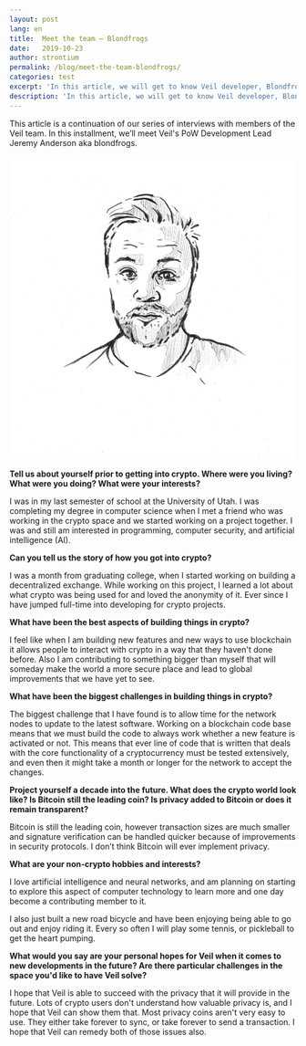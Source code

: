 ```yaml
---
layout: post
lang: en
title:  Meet the team — Blondfrogs
date:   2019-10-23
author: strontium
permalink: /blog/meet-the-team-blondfrogs/
categories: test
excerpt: 'In this article, we will get to know Veil developer, Blondfrogs'
description: 'In this article, we will get to know Veil developer, Blondfrogs'
---
```

This article is a continuation of our series of interviews with members of the Veil team. In this installment, we’ll meet Veil's PoW Development Lead  Jeremy Anderson aka blondfrogs.

![](/uploads/team/blondfrogs.jpg)

**Tell us about yourself prior to getting into crypto. Where were you living? What were you doing? What were your interests?**

 I was in my last semester of school at the University of Utah. I was completing my degree in computer science when I met a friend who was working in the crypto space and we started working on a project together. I was and still am interested in programming, computer security, and artificial intelligence (AI).

 **Can you tell us the story of how you got into crypto?**

 I was a month from graduating college, when I started working on building a decentralized exchange. While working on this project, I learned a lot about what crypto was being used for and loved the anonymity of it. Ever since I have jumped full-time into developing for crypto projects.

 **What have been the best aspects of building things in crypto?**

 I feel like when I am building new features and new ways to use blockchain it allows people to interact with crypto in a way that they haven't done before. Also I am contributing to something bigger than myself that will someday make the world a more secure place and lead to global improvements that we have yet to see.

 **What have been the biggest challenges in building things in crypto?**

 The biggest challenge that I have found is to allow time for the network nodes to update to the latest software. Working on a blockchain code base means that we must build the code to always work whether a new feature is activated or not. This means that ever line of code that is written that deals with the core functionality of a cryptocurrency must be tested extensively, and even then it might take a month or longer for the network to accept the changes.

 **Project yourself a decade into the future. What does the crypto world look like? Is Bitcoin still the leading coin? Is privacy added to Bitcoin or does it remain transparent?**

 Bitcoin is still the leading coin, however transaction sizes are much smaller and signature verification can be handled quicker because of improvements in security protocols. I don’t think Bitcoin will ever implement privacy.

 **What are your non-crypto hobbies and interests?**

 I love artificial intelligence and neural networks, and am planning on starting to explore this aspect of computer technology to learn more and one day become a contributing member to it.

 I also just built a new road bicycle and have been enjoying being able to go out and enjoy riding it. Every so often I will play some tennis, or pickleball to get the heart pumping.

**What would you say are your personal hopes for Veil when it comes to new developments in the future? Are there particular challenges in the space you'd like to have Veil solve?**

I hope that Veil is able to succeed with the privacy that it will provide in the future. Lots of crypto users don't understand how valuable privacy is, and I hope that Veil can show them that. Most privacy coins aren't very easy to use. They either take forever to sync, or take forever to send a transaction. I hope that Veil can remedy both of those issues also.